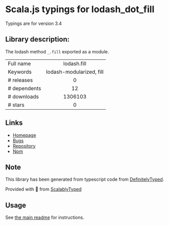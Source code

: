
# Scala.js typings for lodash_dot_fill

Typings are for version 3.4

## Library description:
The lodash method `_.fill` exported as a module.

|                    |                 |
| ------------------ | :-------------: |
| Full name          | lodash.fill |
| Keywords           | lodash-modularized, fill |
| # releases         | 0 |
| # dependents       | 12 |
| # downloads        | 1306103 |
| # stars            | 0 |

## Links
- [Homepage](https://lodash.com/)
- [Bugs](https://github.com/lodash/lodash/issues)
- [Repository](https://github.com/lodash/lodash)
- [Npm](https://www.npmjs.com/package/lodash.fill)
    


## Note
This library has been generated from typescript code from [DefinitelyTyped](https://definitelytyped.org).

Provided with :purple_heart: from [ScalablyTyped](https://github.com/oyvindberg/ScalablyTyped)

## Usage
See [the main readme](../../readme.md) for instructions.


